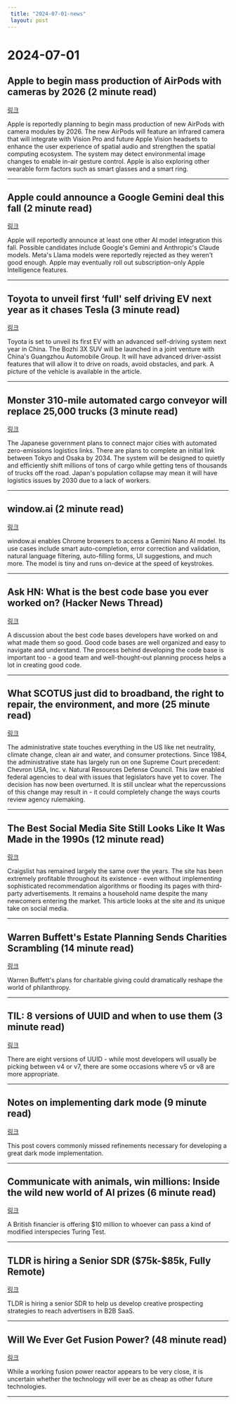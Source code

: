 ```yaml
---
 title: "2024-07-01-news"
 layout: post
---
```

<h1>2024-07-01</h1><h2>Apple to begin mass production of AirPods with cameras by 2026 (2 minute read)</h2><p><a href="https://9to5mac.com/2024/06/30/airpods-with-cameras-report-production/?utm_source=tldrnewsletter">링크</a>  </p><p>Apple is reportedly planning to begin mass production of new AirPods with camera modules by 2026. The new AirPods will feature an infrared camera that will integrate with Vision Pro and future Apple Vision headsets to enhance the user experience of spatial audio and strengthen the spatial computing ecosystem. The system may detect environmental image changes to enable in-air gesture control. Apple is also exploring other wearable form factors such as smart glasses and a smart ring. </p><hr /><h2>Apple could announce a Google Gemini deal this fall (2 minute read)</h2><p><a href="https://www.theverge.com/2024/6/30/24189262/apple-intelligence-google-gemini-deal-iphone-mac-ipad-openai-chatgpt?utm_source=tldrnewsletter">링크</a>  </p><p>Apple will reportedly announce at least one other AI model integration this fall. Possible candidates include Google's Gemini and Anthropic's Claude models. Meta's Llama models were reportedly rejected as they weren't good enough. Apple may eventually roll out subscription-only Apple Intelligence features. </p><hr /><h2>Toyota to unveil first ‘full' self driving EV next year as it chases Tesla (3 minute read)</h2><p><a href="https://electrek.co/2024/06/28/toyota-first-full-self-driving-ev-chases-tesla/?utm_source=tldrnewsletter">링크</a>  </p><p>Toyota is set to unveil its first EV with an advanced self-driving system next year in China. The Bozhi 3X SUV will be launched in a joint venture with China's Guangzhou Automobile Group. It will have advanced driver-assist features that will allow it to drive on roads, avoid obstacles, and park. A picture of the vehicle is available in the article. </p><hr /><h2>Monster 310-mile automated cargo conveyor will replace 25,000 trucks (3 minute read)</h2><p><a href="https://newatlas.com/transport/cargo-conveyor-auto-logistics/?utm_source=tldrnewsletter">링크</a>  </p><p>The Japanese government plans to connect major cities with automated zero-emissions logistics links. There are plans to complete an initial link between Tokyo and Osaka by 2034. The system will be designed to quietly and efficiently shift millions of tons of cargo while getting tens of thousands of trucks off the road. Japan's population collapse may mean it will have logistics issues by 2030 due to a lack of workers. </p><hr /><h2>window.ai (2 minute read)</h2><p><a href="https://threadreaderapp.com/thread/1806385778064564622.html?utm_source=tldrnewsletter">링크</a>  </p><p>window.ai enables Chrome browsers to access a Gemini Nano AI model. Its use cases include smart auto-completion, error correction and validation, natural language filtering, auto-filling forms, UI suggestions, and much more. The model is tiny and runs on-device at the speed of keystrokes. </p><hr /><h2>Ask HN: What is the best code base you ever worked on? (Hacker News Thread)</h2><p><a href="https://news.ycombinator.com/item?id=40818809&amp;utm_source=tldrnewsletter">링크</a>  </p><p>A discussion about the best code bases developers have worked on and what made them so good. Good code bases are well organized and easy to navigate and understand. The process behind developing the code base is important too - a good team and well-thought-out planning process helps a lot in creating good code. </p><hr /><h2>What SCOTUS just did to broadband, the right to repair, the environment, and more (25 minute read)</h2><p><a href="https://www.theverge.com/24188365/chevron-scotus-net-neutrality-dmca-visa-fcc-ftc-epa?utm_source=tldrnewsletter">링크</a>  </p><p>The administrative state touches everything in the US like net neutrality, climate change, clean air and water, and consumer protections. Since 1984, the administrative state has largely run on one Supreme Court precedent: Chevron USA, Inc. v. Natural Resources Defense Council. This law enabled federal agencies to deal with issues that legislators have yet to cover. The decision has now been overturned. It is still unclear what the repercussions of this change may result in - it could completely change the ways courts review agency rulemaking. </p><hr /><h2>The Best Social Media Site Still Looks Like It Was Made in the 1990s (12 minute read)</h2><p><a href="https://slate.com/technology/2024/06/craigslist-craig-newmark-best-social-media-site-facebook-tiktok-instagram.html?utm_source=tldrnewsletter">링크</a>  </p><p>Craigslist has remained largely the same over the years. The site has been extremely profitable throughout its existence - even without implementing sophisticated recommendation algorithms or flooding its pages with third-party advertisements. It remains a household name despite the many newcomers entering the market. This article looks at the site and its unique take on social media. </p><hr /><h2>Warren Buffett's Estate Planning Sends Charities Scrambling (14 minute read)</h2><p><a href="https://www.wsj.com/articles/warren-buffetts-estate-planning-bill-and-melinda-gates-foundation-sends-charities-scrambling-11655811074?st=ipqynfuy4gi6jto&amp;reflink=desktopwebshare_permalink&amp;utm_source=tldrnewsletter">링크</a>  </p><p>Warren Buffett's plans for charitable giving could dramatically reshape the world of philanthropy. </p><hr /><h2>TIL: 8 versions of UUID and when to use them (3 minute read)</h2><p><a href="https://www.ntietz.com/blog/til-uses-for-the-different-uuid-versions/?utm_source=tldrnewsletter">링크</a>  </p><p>There are eight versions of UUID - while most developers will usually be picking between v4 or v7, there are some occasions where v5 or v8 are more appropriate. </p><hr /><h2>Notes on implementing dark mode (9 minute read)</h2><p><a href="https://brandur.org/fragments/dark-mode-notes?utm_source=tldrnewsletter">링크</a>  </p><p>This post covers commonly missed refinements necessary for developing a great dark mode implementation. </p><hr /><h2>Communicate with animals, win millions: Inside the wild new world of AI prizes (6 minute read)</h2><p><a href="https://www.semafor.com/article/06/28/2024/communicate-with-animals-win-millions-inside-the-wild-new-world-of-ai-prizes?utm_source=tldrnewsletter">링크</a>  </p><p>A British financier is offering $10 million to whoever can pass a kind of modified interspecies Turing Test. </p><hr /><h2>TLDR is hiring a Senior SDR ($75k-$85k, Fully Remote)</h2><p><a href="https://jobs.ashbyhq.com/tldr.tech/d29dd49e-6a9e-4180-8cfd-9588a2d07918?utm_source=tldrnewsletter">링크</a>  </p><p>TLDR is hiring a senior SDR to help us develop creative prospecting strategies to reach advertisers in B2B SaaS. </p><hr /><h2>Will We Ever Get Fusion Power? (48 minute read)</h2><p><a href="https://www.construction-physics.com/p/will-we-ever-get-fusion-power?utm_source=tldrnewsletter">링크</a>  </p><p>While a working fusion power reactor appears to be very close, it is uncertain whether the technology will ever be as cheap as other future technologies. </p><hr />